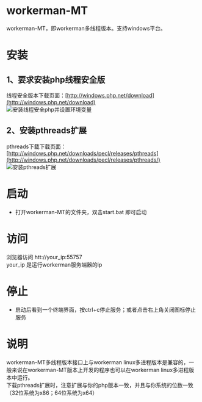 workerman-MT
=================
workerman-MT，即workerman多线程版本。支持windows平台。

安装
==============
## 1、要求安装php线程安全版
线程安全版本下载页面：[http://windows.php.net/download](http://windows.php.net/download)   
![安装线程安全php并设置环境变量](http://www.workerman.net/img/gif/install-php.gif)

## 2、安装pthreads扩展
pthreads下载下载页面： [http://windows.php.net/downloads/pecl/releases/pthreads](http://windows.php.net/downloads/pecl/releases/pthreads/)    
![安装pthreads扩展](http://www.workerman.net/img/gif/install-pthreads.gif)

启动
=======
  * 打开workerman-MT的文件夹，双击start.bat 即可启动

访问
=======
浏览器访问 htt://your_ip:55757  
your_ip 是运行workerman服务端器的ip


停止
======
  * 启动后看到一个终端界面，按ctrl+c停止服务；或者点击右上角关闭图标停止服务

说明
======
workerman-MT多线程版本接口上与workerman linux多进程版本是兼容的，一般来说在workerman-MT版本上开发的程序也可以在workerman linux多进程版本中运行。  
下载pthreads扩展时，注意扩展与你的php版本一致，并且与你系统的位数一致（32位系统为x86；64位系统为x64）
